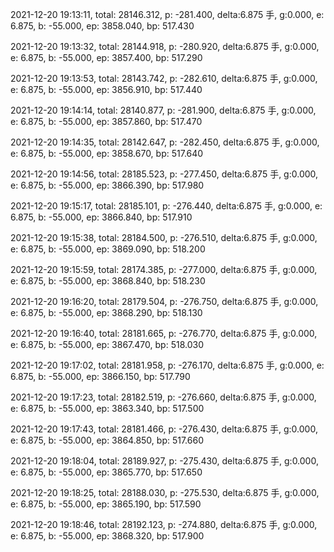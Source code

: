 2021-12-20 19:13:11, total: 28146.312, p: -281.400, delta:6.875 手, g:0.000, e: 6.875, b: -55.000, ep: 3858.040, bp: 517.430

2021-12-20 19:13:32, total: 28144.918, p: -280.920, delta:6.875 手, g:0.000, e: 6.875, b: -55.000, ep: 3857.400, bp: 517.290

2021-12-20 19:13:53, total: 28143.742, p: -282.610, delta:6.875 手, g:0.000, e: 6.875, b: -55.000, ep: 3856.910, bp: 517.440

2021-12-20 19:14:14, total: 28140.877, p: -281.900, delta:6.875 手, g:0.000, e: 6.875, b: -55.000, ep: 3857.860, bp: 517.470

2021-12-20 19:14:35, total: 28142.647, p: -282.450, delta:6.875 手, g:0.000, e: 6.875, b: -55.000, ep: 3858.670, bp: 517.640

2021-12-20 19:14:56, total: 28185.523, p: -277.450, delta:6.875 手, g:0.000, e: 6.875, b: -55.000, ep: 3866.390, bp: 517.980

2021-12-20 19:15:17, total: 28185.101, p: -276.440, delta:6.875 手, g:0.000, e: 6.875, b: -55.000, ep: 3866.840, bp: 517.910

2021-12-20 19:15:38, total: 28184.500, p: -276.510, delta:6.875 手, g:0.000, e: 6.875, b: -55.000, ep: 3869.090, bp: 518.200

2021-12-20 19:15:59, total: 28174.385, p: -277.000, delta:6.875 手, g:0.000, e: 6.875, b: -55.000, ep: 3868.840, bp: 518.230

2021-12-20 19:16:20, total: 28179.504, p: -276.750, delta:6.875 手, g:0.000, e: 6.875, b: -55.000, ep: 3868.290, bp: 518.130

2021-12-20 19:16:40, total: 28181.665, p: -276.770, delta:6.875 手, g:0.000, e: 6.875, b: -55.000, ep: 3867.470, bp: 518.030

2021-12-20 19:17:02, total: 28181.958, p: -276.170, delta:6.875 手, g:0.000, e: 6.875, b: -55.000, ep: 3866.150, bp: 517.790

2021-12-20 19:17:23, total: 28182.519, p: -276.660, delta:6.875 手, g:0.000, e: 6.875, b: -55.000, ep: 3863.340, bp: 517.500

2021-12-20 19:17:43, total: 28181.466, p: -276.430, delta:6.875 手, g:0.000, e: 6.875, b: -55.000, ep: 3864.850, bp: 517.660

2021-12-20 19:18:04, total: 28189.927, p: -275.430, delta:6.875 手, g:0.000, e: 6.875, b: -55.000, ep: 3865.770, bp: 517.650

2021-12-20 19:18:25, total: 28188.030, p: -275.530, delta:6.875 手, g:0.000, e: 6.875, b: -55.000, ep: 3865.190, bp: 517.590

2021-12-20 19:18:46, total: 28192.123, p: -274.880, delta:6.875 手, g:0.000, e: 6.875, b: -55.000, ep: 3868.320, bp: 517.900